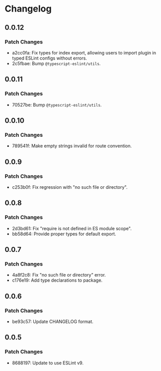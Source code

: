 # Changelog

## 0.0.12

### Patch Changes

- a2cc0fa: Fix types for index export, allowing users to import plugin in typed ESLint configs without errors.
- 2c5fbae: Bump `@typescript-eslint/utils`.

## 0.0.11

### Patch Changes

- 70527be: Bump `@typescript-eslint/utils`.

## 0.0.10

### Patch Changes

- 789541f: Make empty strings invalid for route convention.

## 0.0.9

### Patch Changes

- c253b0f: Fix regression with "no such file or directory".

## 0.0.8

### Patch Changes

- 2d3bd61: Fix "require is not defined in ES module scope".
- bb58d64: Provide proper types for default export.

## 0.0.7

### Patch Changes

- 4a8f2c8: Fix "no such file or directory" error.
- c176e19: Add type declarations to package.

## 0.0.6

### Patch Changes

- be93c57: Update CHANGELOG format.

## 0.0.5

### Patch Changes

- 8688197: Update to use ESLint v9.
